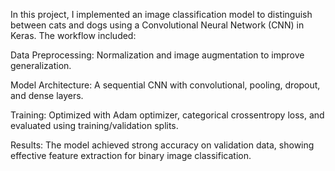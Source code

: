 In this project, I implemented an image classification model to distinguish between cats and dogs using a Convolutional Neural Network (CNN) in Keras. The workflow included:

Data Preprocessing: Normalization and image augmentation to improve generalization.

Model Architecture: A sequential CNN with convolutional, pooling, dropout, and dense layers.

Training: Optimized with Adam optimizer, categorical crossentropy loss, and evaluated using training/validation splits.

Results: The model achieved strong accuracy on validation data, showing effective feature extraction for binary image classification.
